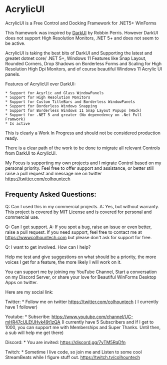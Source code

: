 # AcrylicUI
AcrylicUI is a Free Control and Docking Framework for .NET5+ WinForms 

This framework was inspired by [DarkUI](https://github.com/RobinPerris/DarkUI) by Robbin Perris. However DarkUI does not support High Resolution Monitors, .NET 5+ and does not seem to be active. 

AcrylicUI is taking the best bits of DarkUI and Supporting the latest and greatet dotnet core/ .NET 5+,  Windows 11 Features like Snap Layout, Rounded Corners, Drop Shadows on Borderless Forms and Scaling for High Resolution High Dpi Monitors, and of course beautiful Windows 11 Acrylic UI panels.

Features of AcrylicUI over DarkUI:

    * Support for Acyrlic and Glass WindowPanels
    * Support for High Resolution Monitors
    * Support for Custom TitleBars and Borderless WindowPanels
    * Support for Borderless Windows Snapping
    * Support for Borderless Windows 11 Snap Layout Popups (Hack)
    * Support for .NET 5 and greater (No depenedency on .Net Full Framwork)
    * Is active

This is clearly a Work In Progress and should not be considered production ready.

There is a clear path of the work to be done to migrate all relevant Controls from DarkUI to AcrylicUI. 

My Focus is supporting my own projects and I migrate Control based on my personal priority. 
Feel free to offer support and assistance, or better still 
raise a pull request and message me on twitter https://twitter.com/colhountech

## Frequenty Asked Questions:

Q: Can I used this in my commercial projects.
A: Yes, but without warranty. This project is covered by MIT License and is covered for personal and commercial use. 

Q: Can I get support.
A: If you spot a bug, raise an issue or even better, raise a pull request. If you need support, feel free to contact me at https://wwwcolhountech.com but please don't ask for support for free. 

Q: I want to get involved. How can I help?

Help me test and give suggestions on what should be a priority, the more voices I get for a feature, the more likely I will work on it.

You can support me by joining my YouTube Channel, Start a conversation on my Discord Server, or share your love for Beautiful WinForms Desktop Apps on twitter.

Here are my social link:

Twitter:
    * Follow me on twitter https://twitter.com/colhountech
    ( I currently have 1 follower)

Youtube:
    * Subscribe: https://www.youtube.com/channel/UC-mHR47cULEfJHvk49t1zQA
    (I currently have 5 Subscribers and If I get to 1000, you can support me with Memberships and Super Thanks. Until then, a sub will help me get there)
    
Discord:
    * You are invited: https://discord.gg/7yTM5RqDfn

Twitch:
    * Sometime I live code, so join me and Listen to some cool StreamBeats while I figure stuff out.
    https://twitch.tv/colhountech










